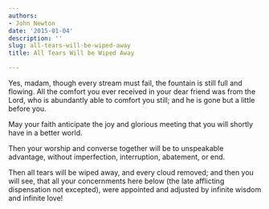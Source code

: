 ```yaml
---
authors:
- John Newton
date: '2015-01-04'
description: ''
slug: all-tears-will-be-wiped-away
title: All Tears Will be Wiped Away

---
```

Yes, madam, though every stream must fail, the fountain is still full and flowing. All the comfort you ever received in your dear friend was from the Lord, who is abundantly able to comfort you still; and he is gone but a little before you.

May your faith anticipate the joy and glorious meeting that you will shortly have in a better world.

Then your worship and converse together will be to unspeakable advantage, without imperfection, interruption, abatement, or end.

Then all tears will be wiped away, and every cloud removed; and then you will see, that all your concernments here below (the late afflicting dispensation not excepted), were appointed and adjusted by infinite wisdom and infinite love!




